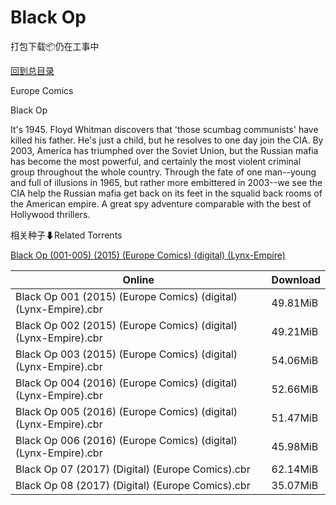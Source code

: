 # Black Op

打包下载📦仍在工事中

[回到总目录](/Catalogs.md)

Europe Comics

Black Op

It's 1945. Floyd Whitman discovers that 'those scumbag communists' have killed his father. He's just a child, but he resolves to one day join the CIA. By 2003, America has triumphed over the Soviet Union, but the Russian mafia has become the most powerful, and certainly the most violent criminal group throughout the whole country. Through the fate of one man--young and full of illusions in 1965, but rather more embittered in 2003--we see the CIA help the Russian mafia get back on its feet in the squalid back rooms of the American empire. A great spy adventure comparable with the best of Hollywood thrillers.





相关种子⬇Related Torrents

[Black Op (001-005) (2015) (Europe Comics) (digital) (Lynx-Empire)](https://github.com/alicewish/markdown/blob/master/torrent/Black-Op--001-005---2015---Europe-Comics---digital---Lynx-Empire.md)

Online | Download
--- | ---
Black Op 001 (2015) (Europe Comics) (digital) (Lynx-Empire).cbr | 49.81MiB
Black Op 002 (2015) (Europe Comics) (digital) (Lynx-Empire).cbr | 49.21MiB
Black Op 003 (2015) (Europe Comics) (digital) (Lynx-Empire).cbr | 54.06MiB
Black Op 004 (2016) (Europe Comics) (digital) (Lynx-Empire).cbr | 52.66MiB
Black Op 005 (2016) (Europe Comics) (digital) (Lynx-Empire).cbr | 51.47MiB
Black Op 006 (2016) (Europe Comics) (digital) (Lynx-Empire).cbr | 45.98MiB
Black Op 07 (2017) (Digital) (Europe Comics).cbr | 62.14MiB
Black Op 08 (2017) (Digital) (Europe Comics).cbr | 35.07MiB